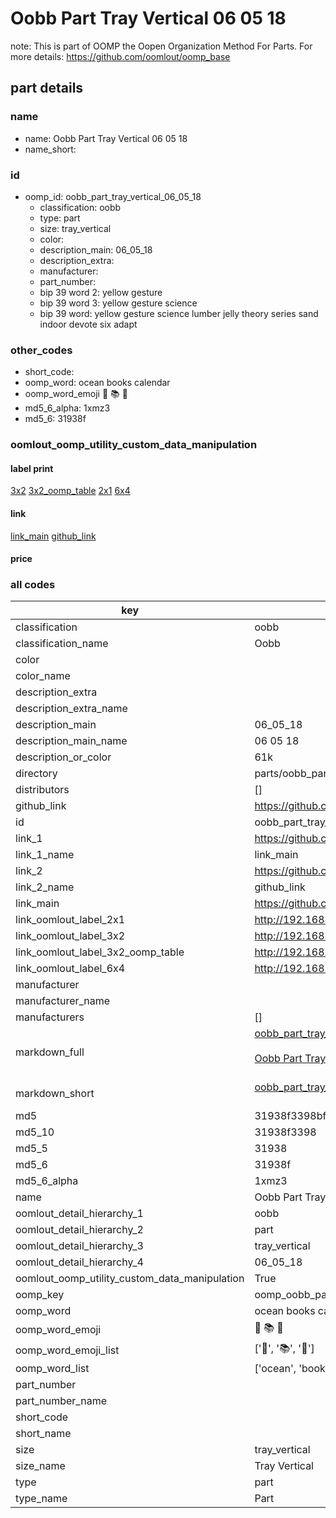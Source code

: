 # Oobb Part Tray Vertical 06 05 18  

note: This is part of OOMP the Oopen Organization Method For Parts. For more details: https://github.com/oomlout/oomp_base

##  part details





### name
* name: Oobb Part Tray Vertical 06 05 18
* name_short: 
### id
* oomp_id: oobb_part_tray_vertical_06_05_18
  * classification: oobb
  * type: part
  * size: tray_vertical
  * color: 
  * description_main: 06_05_18
  * description_extra: 
  * manufacturer: 
  * part_number: 
  * bip 39 word 2: yellow gesture
  * bip 39 word 3: yellow gesture science
  * bip 39 word: yellow gesture science lumber jelly theory series sand indoor devote six adapt

### other_codes
* short_code: 
* oomp_word: ocean books calendar
* oomp_word_emoji :ocean: :books: :calendar:
* md5_6_alpha: 1xmz3
* md5_6: 31938f






### oomlout_oomp_utility_custom_data_manipulation
#### label print
[3x2](http://192.168.1.245:1112/?label=oomp%201xmz3)
[3x2_oomp_table](http://192.168.1.107:1112/?label=oomp%201xmz3)
[2x1](http://192.168.1.242:1112/?label=oomp%201xmz3)
[6x4](http://192.168.1.55:1112/?label=oomp%201xmz3)    

#### link

[link_main](https://github.com/oomlout/oomlout_oomp_current_version_messy/tree/main/parts/oobb_part_tray_vertical_06_05_18) [github_link](https://github.com/oomlout/oomlout_oomp_part_src/tree/main/parts/oobb_part_tray_vertical_06_05_18)                             

#### price







### all codes 
| key | value |  
| --- | --- |  
| classification | oobb |  
| classification_name | Oobb |  
| color |  |  
| color_name |  |  
| description_extra |  |  
| description_extra_name |  |  
| description_main | 06_05_18 |  
| description_main_name | 06 05 18 |  
| description_or_color | 61k |  
| directory | parts/oobb_part_tray_vertical_06_05_18 |  
| distributors | [] |  
| github_link | https://github.com/oomlout/oomlout_oomp_part_src/tree/main/parts/oobb_part_tray_vertical_06_05_18 |  
| id | oobb_part_tray_vertical_06_05_18 |  
| link_1 | https://github.com/oomlout/oomlout_oomp_current_version_messy/tree/main/parts/oobb_part_tray_vertical_06_05_18 |  
| link_1_name | link_main |  
| link_2 | https://github.com/oomlout/oomlout_oomp_part_src/tree/main/parts/oobb_part_tray_vertical_06_05_18 |  
| link_2_name | github_link |  
| link_main | https://github.com/oomlout/oomlout_oomp_current_version_messy/tree/main/parts/oobb_part_tray_vertical_06_05_18 |  
| link_oomlout_label_2x1 | http://192.168.1.242:1112/?label=oomp%201xmz3 |  
| link_oomlout_label_3x2 | http://192.168.1.245:1112/?label=oomp%201xmz3 |  
| link_oomlout_label_3x2_oomp_table | http://192.168.1.107:1112/?label=oomp%201xmz3 |  
| link_oomlout_label_6x4 | http://192.168.1.55:1112/?label=oomp%201xmz3 |  
| manufacturer |  |  
| manufacturer_name |  |  
| manufacturers | [] |  
| markdown_full | [oobb_part_tray_vertical_06_05_18](https://github.com/oomlout/oomlout_oomp_current_version_messy/tree/main/parts/oobb_part_tray_vertical_06_05_18)<br>[](https://github.com/oomlout/oomlout_oomp_current_version_messy/tree/main/parts/oobb_part_tray_vertical_06_05_18)<br>[Oobb Part Tray Vertical 06 05 18](https://github.com/oomlout/oomlout_oomp_current_version_messy/tree/main/parts/oobb_part_tray_vertical_06_05_18)<br><br> |  
| markdown_short | [oobb_part_tray_vertical_06_05_18](https://github.com/oomlout/oomlout_oomp_current_version_messy/tree/main/parts/oobb_part_tray_vertical_06_05_18)<br><br> |  
| md5 | 31938f3398bf3883813be84f81d85ff8 |  
| md5_10 | 31938f3398 |  
| md5_5 | 31938 |  
| md5_6 | 31938f |  
| md5_6_alpha | 1xmz3 |  
| name | Oobb Part Tray Vertical 06 05 18 |  
| oomlout_detail_hierarchy_1 | oobb |  
| oomlout_detail_hierarchy_2 | part |  
| oomlout_detail_hierarchy_3 | tray_vertical |  
| oomlout_detail_hierarchy_4 | 06_05_18 |  
| oomlout_oomp_utility_custom_data_manipulation | True |  
| oomp_key | oomp_oobb_part_tray_vertical_06_05_18 |  
| oomp_word | ocean books calendar |  
| oomp_word_emoji | :ocean: :books: :calendar: |  
| oomp_word_emoji_list | [':ocean:', ':books:', ':calendar:'] |  
| oomp_word_list | ['ocean', 'books', 'calendar'] |  
| part_number |  |  
| part_number_name |  |  
| short_code |  |  
| short_name |  |  
| size | tray_vertical |  
| size_name | Tray Vertical |  
| type | part |  
| type_name | Part |  
